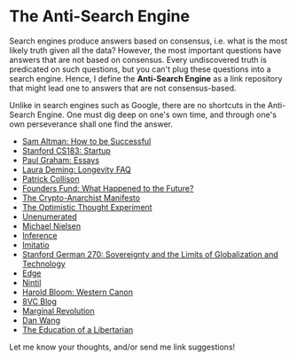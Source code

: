 # The Anti-Search Engine
Search engines produce answers based on consensus, i.e. what is the most likely truth given all the data? However, the most important questions have answers that are not based on consensus. Every undiscovered truth is predicated on such questions, but you can't plug these questions into a search engine. Hence, I define the __Anti-Search Engine__ as a link repository that might lead one to answers that are not consensus-based. 

Unlike in search engines such as Google, there are no shortcuts in the Anti-Search Engine. One must dig deep on one's own time, and through one's own perseverance shall one find the answer. 

* [Sam Altman: How to be Successful](https://blog.samaltman.com/how-to-be-successful)
* [Stanford CS183: Startup](http://blakemasters.com/peter-thiels-cs183-startup)
* [Paul Graham: Essays](http://paulgraham.com/articles.html)
* [Laura Deming: Longevity FAQ](https://www.ldeming.com/longevityfaq)
* [Patrick Collison](https://patrickcollison.com/about)
* [Founders Fund: What Happened to the Future?](https://foundersfund.com/the-future/)
* [The Crypto-Anarchist Manifesto](https://www.activism.net/cypherpunk/crypto-anarchy.html)
* [The Optimistic Thought Experiment](https://www.hoover.org/research/optimistic-thought-experiment)
* [Unenumerated](https://unenumerated.blogspot.com/)
* [Michael Nielsen](http://michaelnielsen.org/)
* [Inference](https://inference-review.com/)
* [Imitatio](http://www.imitatio.org/)
* [Stanford German 270: Sovereignty and the Limits of Globalization and Technology](https://www.documentcloud.org/documents/5677718-Thiel-German-270-Syllabus.html)
* [Edge](https://www.edge.org/)
* [Nintil](https://nintil.com/)
* [Harold Bloom: Western Canon](http://sonic.net/~rteeter/grtbloom.html)
* [8VC Blog](https://medium.com/@8VC)
* [Marginal Revolution](https://marginalrevolution.com/)
* [Dan Wang](https://danwang.co/)
* [The Education of a Libertarian](https://www.cato-unbound.org/2009/04/13/peter-thiel/education-libertarian)

Let me know your thoughts, and/or send me link suggestions!
